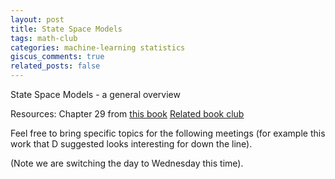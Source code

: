 ```yaml
---
layout: post
title: State Space Models
tags: math-club
categories: machine-learning statistics
giscus_comments: true
related_posts: false
---
```


State Space Models - a general overview

Resources: 
Chapter 29 from [this book](https://probml.github.io/pml-book/book2.html)
[Related book club](https://ravinkumar.com/ssm-book-club)

Feel free to bring specific topics for the following meetings (for example this work that D suggested looks interesting for down the line).

(Note we are switching the day to Wednesday this time).